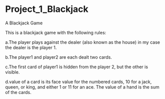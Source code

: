 # Project_1_Blackjack
A Blackjack Game

This is a blackjack game with the following rules:

a.The player plays against the dealer (also known as the house) in my case the dealer is the player 1.

b.The player1 and player2 are each dealt two cards.

c.The first card of player1  is hidden from the player 2, but the other is visible.

d.value of a card is its face value for the numbered cards, 10 for a jack, queen, or king, and either 1 or 11 for an ace. The value of a hand is the sum of the cards.
